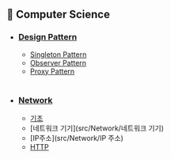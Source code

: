 ## 📌 Computer Science

- ### [Design Pattern](src/DesignPattern/DesignPattern.md)

  - [Singleton Pattern](src/DesignPattern/SingletonPattern.md)
  - [Observer Pattern](src/DesignPattern/ObserverPattern.md)
  - [Proxy Pattern](src/DesignPattern/ProxyPattern.md)

  <br>

- ### [Network](src/Network/Network.md)
  
  - [기초](src/Network/기초)
  - [네트워크 기기](src/Network/네트워크 기기)
  - [IP주소](src/Network/IP 주소)
  - [HTTP](src/Network/기초)



